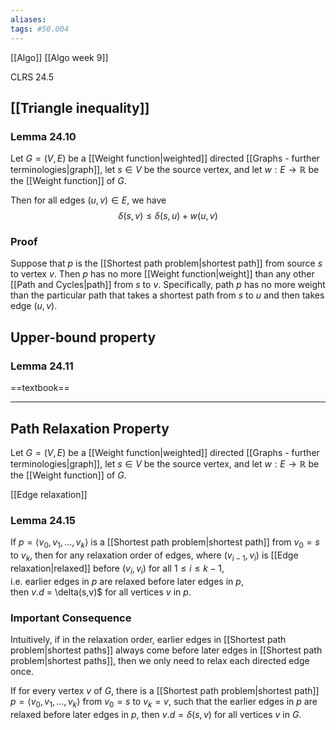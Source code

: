 ```yaml
---
aliases:
tags: #50.004
---
```

[[Algo]]
[[Algo week 9]]

CLRS 24.5
## [[Triangle inequality]]
### Lemma 24.10
Let $G = (V,E)$ be a [[Weight function|weighted]] directed [[Graphs - further terminologies|graph]], let $s \in V$ be the source vertex, and let $w:E \to \mathbb{R}$ be the [[Weight function]] of $G$.

Then for all edges $(u,v) \in E$, we have
$$\delta(s,v) \leq \delta(s,u) + w(u,v)$$
### Proof
Suppose that $p$ is the [[Shortest path problem|shortest path]] from source $s$ to vertex $v$. Then $p$ has no more [[Weight function|weight]] than any other [[Path and Cycles|path]] from $s$ to $v$. Specifically, path $p$ has no more weight than the particular path that takes a shortest path from $s$ to $u$ and then takes edge $(u,v)$.

## Upper-bound property
### Lemma 24.11
==textbook== 
***

## Path Relaxation Property
Let $G = (V,E)$ be a [[Weight function|weighted]] directed [[Graphs - further terminologies|graph]], let $s \in V$ be the source vertex, and let $w:E \to \mathbb{R}$ be the [[Weight function]] of $G$.

[[Edge relaxation]]
### Lemma 24.15
If $p = \langle v_0, v_1, \dots, v_k \rangle$ is a [[Shortest path problem|shortest path]] from $v_0=s$ to $v_k$, then for any relaxation order of edges, where $(v_{i-1}, v_i)$ is [[Edge relaxation|relaxed]] before $(v_i, v_i)$ for all $1 \leq i \leq k - 1$,\
i.e. earlier edges in $p$ are relaxed before later edges in $p$,\
then $v.d$ = \delta(s,v)$ for all vertices $v$ in $p$.

### Important Consequence
Intuitively, if in the relaxation order, earlier edges in [[Shortest path problem|shortest paths]] always come before later edges in [[Shortest path problem|shortest paths]], then we only need to relax each directed edge once.

If for every vertex $v$ of $G$, there is a [[Shortest path problem|shortest path]] $p = \langle v_0, v_1, \dots, v_k \rangle$ from $v_0=s$ to $v_k = v$, such that the earlier edges in $p$ are relaxed before later edges in $p$, then $v.d = \delta(s, v)$ for all vertices $v$ in $G$.

